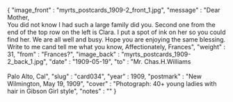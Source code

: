 {
  "image_front" : "myrts_postcards_1909-2_front_1.jpg",
  "message" : "Dear Mother,<br>You did not know I had such a large family did you. Second one from the end of the top row on the left is Clara. I put a spot of ink on her so you could find her. We are all well and busy. Hope you are enjoying the same blessing. Write to me cand tell me what you know, Affectionately, Frances",
  "weight" : 31,
  "from" : "Frances?",
  "image_back" : "myrts_postcards_1909-2_back_1.jpg",
  "date" : "1909-05-19",
  "to" : "Mr. Chas.H.Williams<br><br>Palo Alto, Cal",
  "slug" : "card034",
  "year" : 1909,
  "postmark" : "New Wilmington, May 19, 1909",
  "cover" : "Photograph: 40+ young ladies with hair in Gibson Girl style",
  "notes" : ""
}
